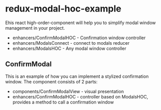 # redux-modal-hoc-example

Еhis react high-order-component will help you to simplify modal window management in your project.

- enhancers/ConfirmModalHOC - Confirmation window controller
- enhancers/ModalsConnect - connect to modals reducer
- enhancers/ModalsHOC - Any modal window controller

## ConfirmModal

This is an example of how you can implement a stylized confirmation window.
The component consists of 2 parts:

- components/ConfirmModalView - visual presentation
- enhancers/ConfirmModalHOC - controller based on ModalsHOC, provides a method to call a confirmation window
